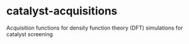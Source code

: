 # catalyst-acquisitions
Acquisition functions for density function theory (DFT) simulations for catalyst screening
